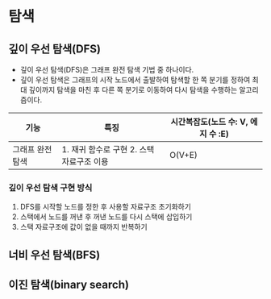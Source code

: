 # 탐색

## 깊이 우선 탐색(DFS)
- 깊이 우선 탐색(DFS)은 그래프 완전 탐색 기법 중 하나이다.
- 깊이 우선 탐색은 그래프의 시작 노드에서 출발하여 탐색할 한 쪽 분기를 정하여 최대 깊이까지 탐색을 마친 후 다른 쪽 분기로 이동하여 다시 탐색을 수행하는 알고리즘이다.

|기능|특징|시간복잡도(노드 수: V, 에지 수 :E)|
|------|---|---|
|그래프 완전 탐색| 1. 재귀 함수로 구현 2. 스택 자료구조 이용|O(V+E)|

### 깊이 우선 탐색 구현 방식
1. DFS를 시작할 노드를 정한 후 사용할 자료구조 초기화하기
2. 스택에서 노드를 꺼낸 후 꺼낸 노드를 다시 스택에 삽입하기
3. 스택 자료구조에 값이 없을 때까지 반복하기
## 너비 우선 탐색(BFS)

## 이진 탐색(binary search)